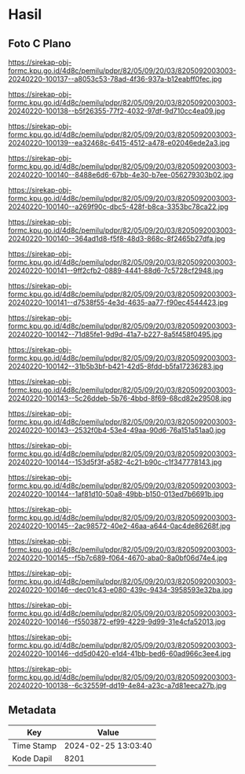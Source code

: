 # Hasil

## Foto C Plano

https://sirekap-obj-formc.kpu.go.id/4d8c/pemilu/pdpr/82/05/09/20/03/8205092003003-20240220-100137--a8053c53-78ad-4f36-937a-b12eabff0fec.jpg

https://sirekap-obj-formc.kpu.go.id/4d8c/pemilu/pdpr/82/05/09/20/03/8205092003003-20240220-100138--b5f26355-77f2-4032-97df-9d710cc4ea09.jpg

https://sirekap-obj-formc.kpu.go.id/4d8c/pemilu/pdpr/82/05/09/20/03/8205092003003-20240220-100139--ea32468c-6415-4512-a478-e02046ede2a3.jpg

https://sirekap-obj-formc.kpu.go.id/4d8c/pemilu/pdpr/82/05/09/20/03/8205092003003-20240220-100140--8488e6d6-67bb-4e30-b7ee-056279303b02.jpg

https://sirekap-obj-formc.kpu.go.id/4d8c/pemilu/pdpr/82/05/09/20/03/8205092003003-20240220-100140--a269f90c-dbc5-428f-b8ca-3353bc78ca22.jpg

https://sirekap-obj-formc.kpu.go.id/4d8c/pemilu/pdpr/82/05/09/20/03/8205092003003-20240220-100140--364ad1d8-f5f8-48d3-868c-8f2465b27dfa.jpg

https://sirekap-obj-formc.kpu.go.id/4d8c/pemilu/pdpr/82/05/09/20/03/8205092003003-20240220-100141--9ff2cfb2-0889-4441-88d6-7c5728cf2948.jpg

https://sirekap-obj-formc.kpu.go.id/4d8c/pemilu/pdpr/82/05/09/20/03/8205092003003-20240220-100141--d7538f55-4e3d-4635-aa77-f90ec4544423.jpg

https://sirekap-obj-formc.kpu.go.id/4d8c/pemilu/pdpr/82/05/09/20/03/8205092003003-20240220-100142--71d85fe1-9d9d-41a7-b227-8a5f458f0495.jpg

https://sirekap-obj-formc.kpu.go.id/4d8c/pemilu/pdpr/82/05/09/20/03/8205092003003-20240220-100142--31b5b3bf-b421-42d5-8fdd-b5fa17236283.jpg

https://sirekap-obj-formc.kpu.go.id/4d8c/pemilu/pdpr/82/05/09/20/03/8205092003003-20240220-100143--5c26ddeb-5b76-4bbd-8f69-68cd82e29508.jpg

https://sirekap-obj-formc.kpu.go.id/4d8c/pemilu/pdpr/82/05/09/20/03/8205092003003-20240220-100143--2532f0b4-53e4-49aa-90d6-76a151a51aa0.jpg

https://sirekap-obj-formc.kpu.go.id/4d8c/pemilu/pdpr/82/05/09/20/03/8205092003003-20240220-100144--153d5f3f-a582-4c21-b90c-c1f347778143.jpg

https://sirekap-obj-formc.kpu.go.id/4d8c/pemilu/pdpr/82/05/09/20/03/8205092003003-20240220-100144--1af81d10-50a8-49bb-b150-013ed7b6691b.jpg

https://sirekap-obj-formc.kpu.go.id/4d8c/pemilu/pdpr/82/05/09/20/03/8205092003003-20240220-100145--2ac98572-40e2-46aa-a644-0ac4de86268f.jpg

https://sirekap-obj-formc.kpu.go.id/4d8c/pemilu/pdpr/82/05/09/20/03/8205092003003-20240220-100145--f5b7c689-f064-4670-aba0-8a0bf06d74e4.jpg

https://sirekap-obj-formc.kpu.go.id/4d8c/pemilu/pdpr/82/05/09/20/03/8205092003003-20240220-100146--dec01c43-e080-439c-9434-3958593e32ba.jpg

https://sirekap-obj-formc.kpu.go.id/4d8c/pemilu/pdpr/82/05/09/20/03/8205092003003-20240220-100146--f5503872-ef99-4229-9d99-31e4cfa52013.jpg

https://sirekap-obj-formc.kpu.go.id/4d8c/pemilu/pdpr/82/05/09/20/03/8205092003003-20240220-100146--dd5d0420-e1d4-41bb-bed6-60ad966c3ee4.jpg

https://sirekap-obj-formc.kpu.go.id/4d8c/pemilu/pdpr/82/05/09/20/03/8205092003003-20240220-100138--6c32559f-dd19-4e84-a23c-a7d81eeca27b.jpg


## Metadata

| Key        | Value               |
| ---------- | ------------------- |
| Time Stamp | 2024-02-25 13:03:40 |
| Kode Dapil | 8201                |



